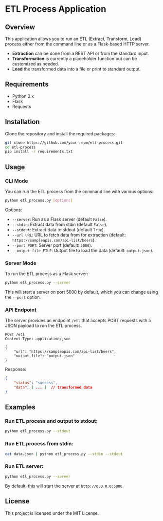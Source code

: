 # ETL Process Application

## Overview
This application allows you to run an ETL (Extract, Transform, Load) process either from the command line or as a Flask-based HTTP server. 

- **Extraction** can be done from a REST API or from the standard input.
- **Transformation** is currently a placeholder function but can be customized as needed.
- **Load** the transformed data into a file or print to standard output.

## Requirements
- Python 3.x
- Flask
- Requests

## Installation
Clone the repository and install the required packages:
```bash
git clone https://github.com/your-repo/etl-process.git
cd etl-process
pip install -r requirements.txt
```

## Usage

### CLI Mode
You can run the ETL process from the command line with various options:

```bash
python etl_process.py [options]
```

Options:
- `--server`: Run as a Flask server (default `False`).
- `--stdin`: Extract data from stdin (default `False`).
- `--stdout`: Extract data to stdout (default `True`).
- `--url URL`: URL to fetch data from for extraction (default: `https://sampleapis.com/api-list/beers`).
- `--port PORT`: Server port (default: `5000`).
- `--output-file FILE`: Output file to load the data (default: `output.json`).

### Server Mode
To run the ETL process as a Flask server:

```bash
python etl_process.py --server
```

This will start a server on port 5000 by default, which you can change using the `--port` option.

### API Endpoint
The server provides an endpoint `/etl` that accepts POST requests with a JSON payload to run the ETL process.

```http
POST /etl
Content-Type: application/json

{
    "url": "https://sampleapis.com/api-list/beers",
    "output_file": "output.json"
}
```

Response:

```json
{
    "status": "success",
    "data": [ ... ]  // transformed data
}
```

## Examples

### Run ETL process and output to stdout:
```bash
python etl_process.py --stdout
```

### Run ETL process from stdin:
```bash
cat data.json | python etl_process.py --stdin --stdout
```

### Run ETL server:
```bash
python etl_process.py --server
```
By default, this will start the server at `http://0.0.0.0:5000`.

## License
This project is licensed under the MIT License.